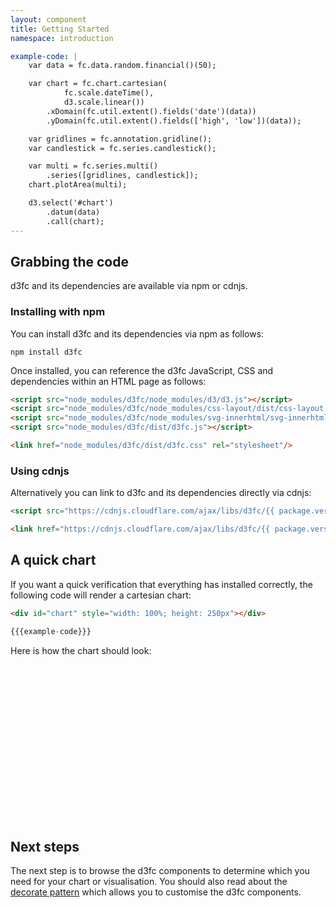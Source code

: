 ```yaml
---
layout: component
title: Getting Started
namespace: introduction

example-code: |
    var data = fc.data.random.financial()(50);

    var chart = fc.chart.cartesian(
            fc.scale.dateTime(),
            d3.scale.linear())
        .xDomain(fc.util.extent().fields('date')(data))
        .yDomain(fc.util.extent().fields(['high', 'low'])(data));

    var gridlines = fc.annotation.gridline();
    var candlestick = fc.series.candlestick();

    var multi = fc.series.multi()
        .series([gridlines, candlestick]);
    chart.plotArea(multi);

    d3.select('#chart')
        .datum(data)
        .call(chart);
---
```


## Grabbing the code

d3fc and its dependencies are available via npm or cdnjs.

### Installing with npm

You can install d3fc and its dependencies via npm as follows:

```
npm install d3fc
```

Once installed, you can reference the d3fc JavaScript, CSS and dependencies within an HTML page as follows:

```html
<script src="node_modules/d3fc/node_modules/d3/d3.js"></script>
<script src="node_modules/d3fc/node_modules/css-layout/dist/css-layout.js"></script>
<script src="node_modules/d3fc/node_modules/svg-innerhtml/svg-innerhtml.js"></script>
<script src="node_modules/d3fc/dist/d3fc.js"></script>

<link href="node_modules/d3fc/dist/d3fc.css" rel="stylesheet"/>
```

### Using cdnjs

Alternatively you can link to d3fc and its dependencies directly via cdnjs:

```html
<script src="https://cdnjs.cloudflare.com/ajax/libs/d3fc/{{ package.version }}/d3fc.bundle.min.js"></script>

<link href="https://cdnjs.cloudflare.com/ajax/libs/d3fc/{{ package.version }}/d3fc.min.css" rel="stylesheet"/>
```

## A quick chart

If you want a quick verification that everything has installed correctly, the following code will render a cartesian chart:

```html
<div id="chart" style="width: 100%; height: 250px"></div>
```

```js
{{{example-code}}}
```

Here is how the chart should look:

<div id="chart" style="width: 100%; height: 250px"></div>
<script type="text/javascript">
(function() {
    {{{example-code}}}
}());
</script>

## Next steps

The next step is to browse the d3fc components to determine which you need for your chart or visualisation. You should also read about the <a href="2-decorate-pattern.html">decorate pattern</a> which allows you to customise the d3fc components.
